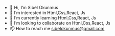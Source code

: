 - 👋 Hi, I’m Sibel Okunmus
- 👀 I’m interested in Html,Css,React, Js 
- 🌱 I’m currently learning Html,Css,React, Js
- 💞️ I’m looking to collaborate on Html,Css,React, Js
- 📫 How to reach me sibelokunmus@gmail.com


<!---
sibelokunmus/sibelokunmus is a ✨ special ✨ repository because its `README.md` (this file) appears on your GitHub profile.
You can click the Preview link to take a look at your changes.
--->
